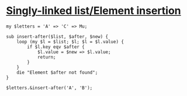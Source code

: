 [1]: http://rosettacode.org/wiki/Singly-linked_list/Element_insertion

# [Singly-linked list/Element insertion][1]

```perl6
my $letters = 'A' => 'C' => Mu;
 
sub insert-after($list, $after, $new) {
    loop (my $l = $list; $l; $l = $l.value) {
        if $l.key eqv $after {
            $l.value = $new => $l.value;
            return;
        }
    }
    die "Element $after not found";
}
 
$letters.&insert-after('A', 'B');
```
